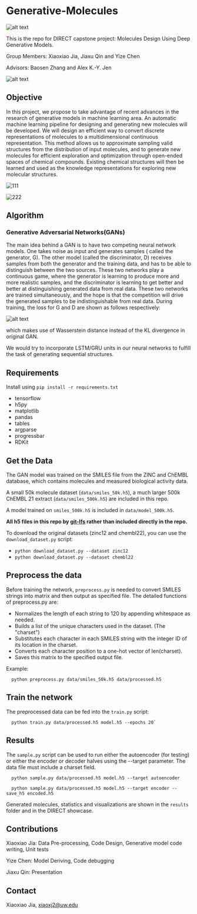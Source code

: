 # Generative-Molecules

![alt text](https://github.com/chennnnnyize/Generative-Molecules/blob/master/Graphs/GAN.png)


This is the repo for DIRECT capstone project: Molecules Design Using Deep Generative Models.

Group Members: Xiaoxiao Jia, Jiaxu Qin and Yize Chen

Advisors: Baosen Zhang and Alex K.-Y. Jen

![alt text](https://github.com/chennnnnyize/Generative-Molecules/blob/master/data/examples.png)

## Objective

In this project, we propose to take advantage of recent advances in the research of generative models in machine learning area. An automatic machine learning pipeline for designing and generating new molecules will be developed. We will design an efficient way to convert discrete representations of molecules to a multidimensional continuous representation. This method allows us to approximate sampling valid structures from the distribution of input molecules, and to generate new molecules for efficient exploration and optimization through open-ended spaces of chemical compounds. Existing chemical structures will then be learned and used as the knowledge representations for exploring new molecular structures. 

![111](https://user-images.githubusercontent.com/35084836/40514598-8a799834-5f5e-11e8-8647-c4cac523c314.png)

![222](https://user-images.githubusercontent.com/35084836/40515765-ed355bd0-5f62-11e8-9860-b877cc0ad4da.png)

## Algorithm

### Generative Adversarial Networks(GANs)

The main idea behind a GAN is to have two competing neural network models. One takes noise as input and generates samples ( called the generator, G). The other model (called the discriminator, D) receives samples from both the generator and the training data, and has to be able to distinguish between the two sources. These two networks play a continuous game, where the generator is learning to produce more and more realistic samples, and the discriminator is learning to get better and better at distinguishing generated data from real data. These two networks are trained simultaneously, and the hope is that the competition will drive the generated samples to be indistinguishable from real data. During training, the loss for G and D are shown as follows respectively:

![alt text](https://github.com/chennnnnyize/Generative-Molecules/blob/master/data/equation.png)

which makes use of Wasserstein distance instead of the KL divergence in original GAN.

We would try to incorporate LSTM/GRU units in our neural networks to fulfill the task of generating sequential structures.


## Requirements
Install using `pip install -r requirements.txt`

* tensorflow
* h5py
* matplotlib
* pandas
* tables
* argparse
* progressbar
* RDKit


## Get the Data
The GAN model was trained on the SMILES file from the ZINC and ChEMBL database, which contains molecules and measured biological activity data. 

A small 50k molecule dataset (`data/smiles_50k.h5`), a much larger 500k ChEMBL 21 extract (`data/smiles_500k.h5`) are included in this repo.

A model trained on `smiles_500k.h5` is included in `data/model_500k.h5`.

**All h5 files in this repo by [git-lfs](https://git-lfs.github.com/) rather than included directly in the repo.**

To download the original datasets (zinc12 and chembl22), you can use the `download_dataset.py` script:

 * `python download_dataset.py --dataset zinc12`
 * `python download_dataset.py --dataset chembl22`


## Preprocess the data

Before training the network, `preprocess.py` is needed to convert SMILES strings into matrix and then output as specified file. The detailed functions of preprocess.py are:

* Normalizes the length of each string to 120 by appending whitespace as needed.
* Builds a list of the unique characters used in the dataset. (The "charset")
* Substitutes each character in each SMILES string with the integer ID of its location in the charset.
* Converts each character position to a one-hot vector of len(charset).
* Saves this matrix to the specified output file.

Example: 

      python preprocess.py data/smiles_50k.h5 data/processed.h5


## Train the network

The preprocessed data can be fed into the `train.py` script:

      python train.py data/processed.h5 model.h5 --epochs 20`



## Results

The `sample.py` script can be used to run either the autoencoder (for testing) or either the encoder or decoder halves using the --target parameter. The data file must include a charset field.
      
      python sample.py data/processed.h5 model.h5 --target autoencoder
      
      python sample.py data/processed.h5 model.h5 --target encoder --save_h5 encoded.h5


Generated molecules, statistics and visualizations are shown in the `results` folder and in the DIRECT showcase.


## Contributions

Xiaoxiao Jia: Data Pre-processing, Code Design, Generative model code writing, Unit tests

Yize Chen: Model Deriving, Code debugging

Jiaxu Qin: Presentation

## Contact
Xiaoxiao Jia, xiaoxj2@uw.edu

